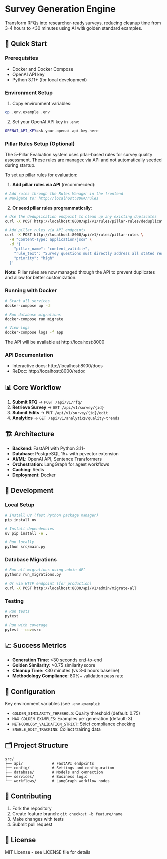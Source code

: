 # Survey Generation Engine

Transform RFQs into researcher-ready surveys, reducing cleanup time from 3-4 hours to <30 minutes using AI with golden standard examples.

## 🚀 Quick Start

### Prerequisites
- Docker and Docker Compose
- OpenAI API key
- Python 3.11+ (for local development)

### Environment Setup
1. Copy environment variables:
```bash
cp .env.example .env
```

2. Set your OpenAI API key in `.env`:
```bash
OPENAI_API_KEY=sk-your-openai-api-key-here
```

### Pillar Rules Setup (Optional)
The 5-Pillar Evaluation system uses pillar-based rules for survey quality assessment. These rules are managed via API and not automatically seeded during startup.

To set up pillar rules for evaluation:

1. **Add pillar rules via API** (recommended):
```bash
# Add rules through the Rules Manager in the frontend
# Navigate to: http://localhost:8000/rules
```

2. **Or seed pillar rules programmatically**:
```bash
# Use the deduplication endpoint to clean up any existing duplicates
curl -X POST http://localhost:8000/api/v1/rules/pillar-rules/deduplicate

# Add pillar rules via API endpoints
curl -X POST http://localhost:8000/api/v1/rules/pillar-rules \
  -H "Content-Type: application/json" \
  -d '{
    "pillar_name": "content_validity",
    "rule_text": "Survey questions must directly address all stated research objectives from the RFQ",
    "priority": "high"
  }'
```

**Note**: Pillar rules are now managed through the API to prevent duplicates and allow for better customization.

### Running with Docker
```bash
# Start all services
docker-compose up -d

# Run database migrations
docker-compose run migrate

# View logs
docker-compose logs -f app
```

The API will be available at http://localhost:8000

### API Documentation
- Interactive docs: http://localhost:8000/docs
- ReDoc: http://localhost:8000/redoc

## 📊 Core Workflow

1. **Submit RFQ** → `POST /api/v1/rfq/`
2. **Retrieve Survey** → `GET /api/v1/survey/{id}`
3. **Submit Edits** → `PUT /api/v1/survey/{id}/edit`
4. **Analytics** → `GET /api/v1/analytics/quality-trends`

## 🏗️ Architecture

- **Backend**: FastAPI with Python 3.11+
- **Database**: PostgreSQL 15+ with pgvector extension
- **AI/ML**: OpenAI API, Sentence Transformers
- **Orchestration**: LangGraph for agent workflows
- **Caching**: Redis
- **Deployment**: Docker

## 🧪 Development

### Local Setup
```bash
# Install UV (fast Python package manager)
pip install uv

# Install dependencies
uv pip install -e .

# Run locally
python src/main.py
```

### Database Migrations
```bash
# Run all migrations using admin API
python3 run_migrations.py

# Or via HTTP endpoint (for production)
curl -X POST http://localhost:8000/api/v1/admin/migrate-all
```

### Testing
```bash
# Run tests
pytest

# Run with coverage
pytest --cov=src
```

## 📈 Success Metrics

- **Generation Time**: <30 seconds end-to-end
- **Golden Similarity**: >0.75 similarity score
- **Cleanup Time**: <30 minutes (vs 3-4 hours baseline)
- **Methodology Compliance**: 80%+ validation pass rate

## 🔧 Configuration

Key environment variables (see `.env.example`):

- `GOLDEN_SIMILARITY_THRESHOLD`: Quality threshold (default: 0.75)
- `MAX_GOLDEN_EXAMPLES`: Examples per generation (default: 3)
- `METHODOLOGY_VALIDATION_STRICT`: Strict compliance checking
- `ENABLE_EDIT_TRACKING`: Collect training data

## 🗂️ Project Structure

```
src/
├── api/             # FastAPI endpoints
├── config/          # Settings and configuration  
├── database/        # Models and connection
├── services/        # Business logic
└── workflows/       # LangGraph workflow nodes
```

## 🤝 Contributing

1. Fork the repository
2. Create feature branch: `git checkout -b feature/name`
3. Make changes with tests
4. Submit pull request

## 📄 License

MIT License - see LICENSE file for details